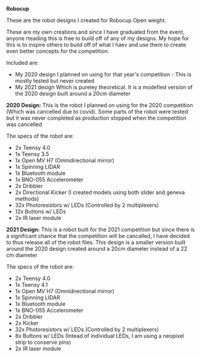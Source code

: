 **Robocup**

These are the robot designs I created for Robocup Open weight. 

These are my own creations and since I have graduated from the event, anyone rteading this is free to build off of any of my designs. My hope for this is to inspire others to build off of what I haev and use them to create even better concepts for the competition.

Included are:
- My 2020 design I planned on using for that year's competition - This is mostly tested but never created
- My 2021 design Which is pureley theoretical. It is a modefied version of the 2020 design built around a 20cm diameter




**2020 Design:**
This is the robot I planned on using for the 2020 competition (Which was cancelled due to covid). Some parts of the robot were tested but it was never completed as production stopped when the competition was cancelled

The specs of the robot are:
- 2x Teensy 4.0
- 1x Teensy 3.5
- 1x Open MV H7 (Omnidirectional mirror)
- 1x Spinning LIDAR
- 1x Bluetooth module
- 1x BNO-055 Accelerometer
- 2x Dribbler
- 2x Directional Kicker (I created models using both slider and geneva methods)
- 32x Photoresistors w/ LEDs (Controlled by 2 multiplexers)
- 12x Buttons w/ LEDs
- 2x IR laser module




**2021 Design:**
This is a robot built for the 2021 competition but since there is a significant chance that the competition will be cancalled, I have decided to thus release all of the robot files. This design is a smaller version built around the 2020 design created around a 20cm diameter instead of a 22 cm diameter

The specs of the robot are:
- 2x Teensy 4.0
- 1x Teensy 4.1
- 1x Open MV H7 (Omnidirectional mirror)
- 1x Spinning LIDAR
- 1x Bluetooth module
- 1x BNO-055 Accelerometer
- 2x Dribbler
- 2x Kicker
- 32x Photoresistors w/ LEDs (Controlled by 2 multiplexers)
- 8x Buttons w/ LEDs (Intead of individual LEDs, I am using a neopixel strip to conserve pins)
- 2x IR laser module








